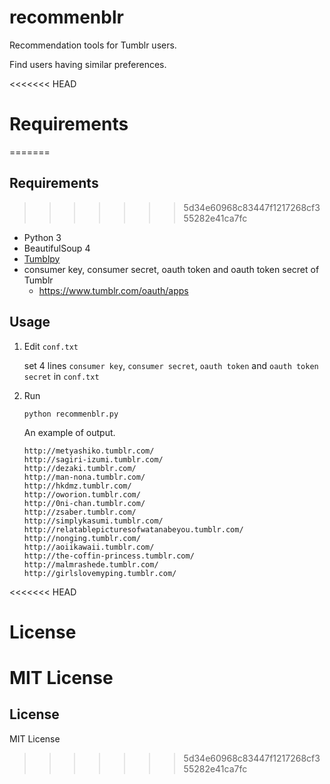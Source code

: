 # recommenblr
Recommendation tools for Tumblr users.

Find users having similar preferences.

<<<<<<< HEAD
# Requirements
=======
## Requirements
>>>>>>> 5d34e60968c83447f1217268cf355282e41ca7fc
- Python 3
- BeautifulSoup 4
- [Tumblpy](https://github.com/michaelhelmick/python-tumblpy)
- consumer key, consumer secret, oauth token and oauth token secret of Tumblr
  - https://www.tumblr.com/oauth/apps

## Usage
1. Edit `conf.txt`

	set 4 lines `consumer key`, `consumer secret`, `oauth token` and `oauth token secret` in `conf.txt`

2. Run

	`python recommenblr.py`

	An example of output.
	```
    http://metyashiko.tumblr.com/
    http://sagiri-izumi.tumblr.com/
    http://dezaki.tumblr.com/
    http://man-nona.tumblr.com/
    http://hkdmz.tumblr.com/
    http://oworion.tumblr.com/
    http://0ni-chan.tumblr.com/
    http://zsaber.tumblr.com/
    http://simplykasumi.tumblr.com/
    http://relatablepicturesofwatanabeyou.tumblr.com/
    http://nonging.tumblr.com/
    http://aoiikawaii.tumblr.com/
    http://the-coffin-princess.tumblr.com/
    http://malmrashede.tumblr.com/
    http://girlslovemyping.tumblr.com/
	```

<<<<<<< HEAD
# License
MIT License
=======
## License
MIT License
>>>>>>> 5d34e60968c83447f1217268cf355282e41ca7fc
